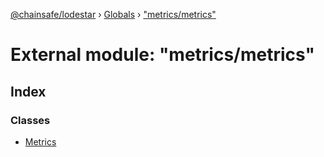 [@chainsafe/lodestar](../README.md) › [Globals](../globals.md) › ["metrics/metrics"](_metrics_metrics_.md)

# External module: "metrics/metrics"

## Index

### Classes

* [Metrics](../classes/_metrics_metrics_.metrics.md)
